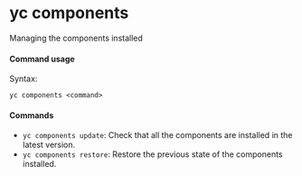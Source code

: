# yc components

Managing the components installed

#### Command usage

Syntax:

`yc components <command>`

#### Commands

- `yc components update`: Check that all the components are installed in the latest version.
- `yc components restore`: Restore the previous state of the components installed.

